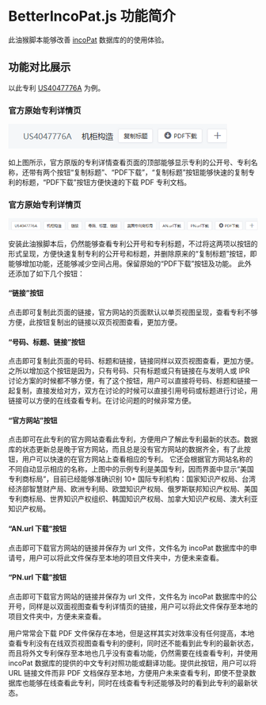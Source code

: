 # BetterIncoPat.js 功能简介

此油猴脚本能够改善 [incoPat](https://www.incopat.com/) 数据库的的使用体验。

## 功能对比展示

以此专利 [US4047776A](https://www.incopat.com/detail/init2?formerQuery=6kAA9aiVVEjzWpcRLhS5MQ%3D%3D) 为例。

### 官方原始专利详情页

![incoPat官方原始专利详情页](images/incoPat-original-view.png)

如上图所示，官方原版的专利详情查看页面的顶部能够显示专利的公开号、专利名称，还带有两个按钮“复制标题”、“PDF下载”，“复制标题”按钮能够快速的复制专利的标题，“PDF下载”按钮方便快速的下载 PDF 专利文档。

### 官方原始专利详情页

![incoPat界面功能增强后的专利详情页](images/incoPat-enhanced-view.png)

安装此油猴脚本后，仍然能够查看专利公开号和专利标题，不过将这两项以按钮的形式呈现，方便快速复制专利的公开号和标题，并删除原来的“复制标题”按钮，即能够增加功能，还能够减少空间占用。保留原始的“PDF下载”按钮及功能。
此外还添加了如下几个按钮：

#### “链接”按钮

点击即可复制此页面的链接，官方网站的页面默认以单页视图呈现，查看专利不够方便，此按钮复制出的链接以双页视图查看，更加方便。

#### “号码、标题、链接”按钮

点击即可复制此页面的号码、标题和链接，链接同样以双页视图查看，更加方便。之所以增加这个按钮是因为，只有号码、只有标题或只有链接在与发明人或 IPR 讨论方案的时候都不够方便，有了这个按钮，用户可以直接将号码、标题和链接一起复制，直接发给对方，双方在讨论的时候可以直接引用号码或标题进行讨论，用链接可以方便的在线查看专利。在讨论问题的时候非常方便。

#### “官方网站”按钮

点击即可在此专利的官方网站查看此专利，方便用户了解此专利最新的状态。数据库的状态更新总是晚于官方网站，而且总是没有官方网站的数据齐全，有了此按钮，用户可以快速的在官方网站上查看相应的专利。
它还会根据官方网站名称的不同自动显示相应的名称，上图中的示例专利是美国专利，因而界面中显示“美国专利商标局”，目前已经能够准确识别 10+ 国际专利机构：国家知识产权局、台湾经济部智慧财产局、欧洲专利局、欧盟知识产权局、俄罗斯联邦知识产权局、美国专利商标局、世界知识产权组织、韩国知识产权局、加拿大知识产权局、澳大利亚知识产权局。

#### “AN.url 下载”按钮

点击即可下载官方网站的链接并保存为 url 文件，文件名为 incoPat 数据库中的申请号，用户可以将此文件保存至本地的项目文件夹中，方便未来查看。

#### “PN.url 下载”按钮

点击即可下载官方网站的链接并保存为 url 文件，文件名为 incoPat 数据库中的公开号，同样是以双面视图查看专利详情页的链接，用户可以将此文件保存至本地的项目文件夹中，方便未来查看。

用户常常会下载 PDF 文件保存在本地，但是这样其实对效率没有任何提高，本地查看专利没有在线双页视图查看专利的便利，同时还不能看到此专利的最新状态，而且将外文专利保存至本地也几乎没有查看功能，仍然需要在线查看专利，并使用 incoPat 数据库的提供的中文专利对照功能或翻译功能。提供此按钮，用户可以将 URL 链接文件而非 PDF 文档保存至本地，方便用户未来查看专利，即使不登录数据库也能够在线查看此专利，同时在线查看专利还能够及时的看到此专利的最新状态。

